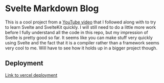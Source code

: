 # Svelte Markdown Blog
This is a cool project from a [YouTube video](https://www.youtube.com/watch?v=RhScu3uqGd0) that I followed along with to try to learn Svelte and SvelteKit quickly. I will still need to do a little more work before I fully understand all the code in this repo, but my impression of Svelte is pretty good so far. It seems like you can make stuff very quickly using Svelte and the fact that it is a compiler rather than a framework seems very cool to me. Will have to see how it holds up in a bigger project though.

## Deployment
[Link to vercel deployment](https://svelte-blog-project.vercel.app/)